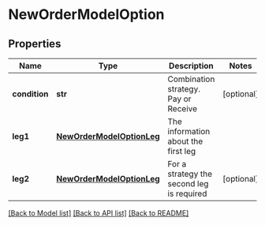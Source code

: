 # NewOrderModelOption

## Properties
Name | Type | Description | Notes
------------ | ------------- | ------------- | -------------
**condition** | **str** | Combination strategy. Pay or Receive | [optional] 
**leg1** | [**NewOrderModelOptionLeg**](NewOrderModelOptionLeg.md) | The information about the first leg | 
**leg2** | [**NewOrderModelOptionLeg**](NewOrderModelOptionLeg.md) | For a strategy the second leg is required | [optional] 

[[Back to Model list]](../README.md#documentation-for-models) [[Back to API list]](../README.md#documentation-for-api-endpoints) [[Back to README]](../README.md)


